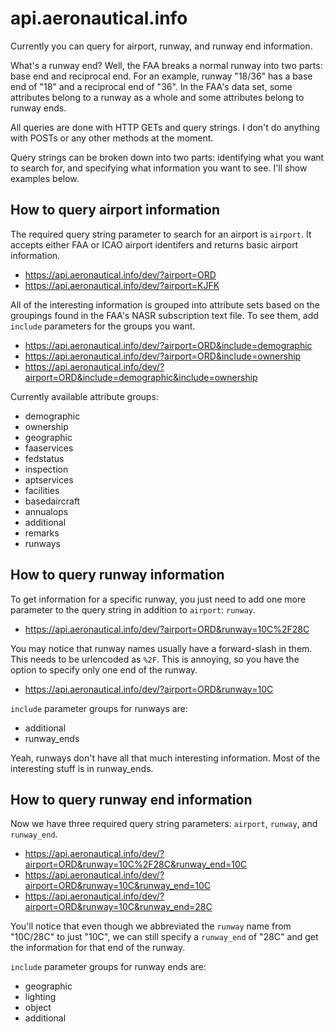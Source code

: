 # api.aeronautical.info

Currently you can query for airport, runway, and runway end information.

What's a runway end?  Well, the FAA breaks a normal runway into two parts: base end and reciprocal end.  For an example, runway "18/36" has a base end of "18" and a reciprocal end of "36".  In the FAA's data set, some attributes belong to a runway as a whole and some attributes belong to runway ends.

All queries are done with HTTP GETs and query strings.  I don't do anything with POSTs or any other methods at the moment.

Query strings can be broken down into two parts: identifying what you want to search for, and specifying what information you want to see.  I'll show examples below.

## How to query airport information
The required query string parameter to search for an airport is `airport`.  It accepts either FAA or ICAO airport identifers and returns basic airport information.

* https://api.aeronautical.info/dev/?airport=ORD
* https://api.aeronautical.info/dev/?airport=KJFK

All of the interesting information is grouped into attribute sets based on the groupings found in the FAA's NASR subscription text file.  To see them, add `include` parameters for the groups you want.

* https://api.aeronautical.info/dev/?airport=ORD&include=demographic
* https://api.aeronautical.info/dev/?airport=ORD&include=ownership
* https://api.aeronautical.info/dev/?airport=ORD&include=demographic&include=ownership

Currently available attribute groups:
* demographic
* ownership
* geographic
* faaservices
* fedstatus
* inspection
* aptservices
* facilities
* basedaircraft
* annualops
* additional
* remarks
* runways

## How to query runway information
To get information for a specific runway, you just need to add one more parameter to the query string in addition to `airport`: `runway`.

* https://api.aeronautical.info/dev/?airport=ORD&runway=10C%2F28C

You may notice that runway names usually have a forward-slash in them.  This needs to be urlencoded as `%2F`.  This is annoying, so you have the option to specify only one end of the runway.

* https://api.aeronautical.info/dev/?airport=ORD&runway=10C

`include` parameter groups for runways are:
* additional
* runway_ends

Yeah, runways don't have all that much interesting information.  Most of the interesting stuff is in runway_ends.

## How to query runway end information
Now we have three required query string parameters: `airport`, `runway`, and `runway_end`.

* https://api.aeronautical.info/dev/?airport=ORD&runway=10C%2F28C&runway_end=10C
* https://api.aeronautical.info/dev/?airport=ORD&runway=10C&runway_end=10C
* https://api.aeronautical.info/dev/?airport=ORD&runway=10C&runway_end=28C

You'll notice that even though we abbreviated the `runway` name from "10C/28C" to just "10C", we can still specify a `runway_end` of "28C" and get the information for that end of the runway.

`include` parameter groups for runway ends are:
* geographic
* lighting
* object
* additional
